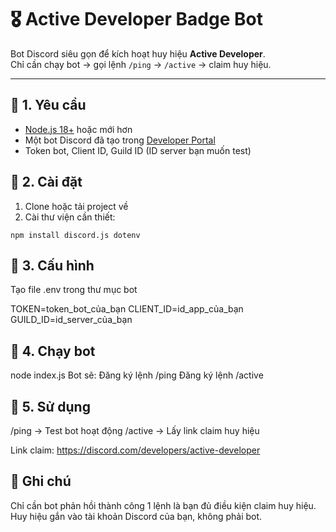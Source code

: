 # 🎖 Active Developer Badge Bot

Bot Discord siêu gọn để kích hoạt huy hiệu **Active Developer**.  
Chỉ cần chạy bot → gọi lệnh `/ping` → `/active` → claim huy hiệu.

------

## 📌 1. Yêu cầu
- [Node.js 18+](https://nodejs.org/) hoặc mới hơn
- Một bot Discord đã tạo trong [Developer Portal](https://discord.com/developers/applications)
- Token bot, Client ID, Guild ID (ID server bạn muốn test)



## 📌 2. Cài đặt
1. Clone hoặc tải project về  
2. Cài thư viện cần thiết:

```npm install discord.js dotenv```

## 📌 3. Cấu hình
Tạo file .env trong thư mục bot

TOKEN=token_bot_của_bạn
CLIENT_ID=id_app_của_bạn
GUILD_ID=id_server_của_bạn


## 📌 4. Chạy bot

node index.js
Bot sẽ:
Đăng ký lệnh /ping
Đăng ký lệnh /active

## 📌 5. Sử dụng
/ping → Test bot hoạt động
/active → Lấy link claim huy hiệu

Link claim: https://discord.com/developers/active-developer

## 🎯 Ghi chú
Chỉ cần bot phản hồi thành công 1 lệnh là bạn đủ điều kiện claim huy hiệu.
Huy hiệu gắn vào tài khoản Discord của bạn, không phải bot.

